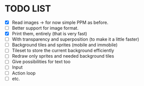 # TODO LIST

- [x] Read images -> for now simple PPM as before.
- [ ] Better support for image format.
- [x] Print them, entirely (that is very fast)
- [ ] With transparency and superposition (to make it a little faster)
- [ ] Background tiles and sprites (mobile and immobile)
- [ ] Tileset to store the current background efficiently
- [ ] Redraw only sprites and needed background tiles
- [ ] Give possibilities for text too
- [ ] Input
- [ ] Action loop
- [ ] etc.
